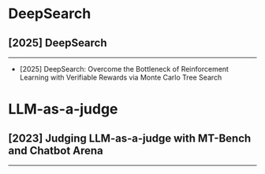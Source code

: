 # DeepSearch

## [2025] DeepSearch
---
- [2025] DeepSearch: Overcome the Bottleneck of Reinforcement Learning with Verifiable Rewards via Monte Carlo Tree Search


# LLM-as-a-judge

## [2023] Judging LLM-as-a-judge with MT-Bench and Chatbot Arena
---
